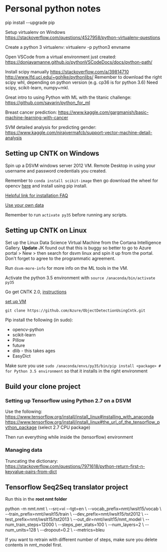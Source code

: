 # Personal python notes

pip install --upgrade pip

Setup virtualenv on Windows
https://stackoverflow.com/questions/4527958/python-virtualenv-questions

Create a python 3 virtualenv:
virtualenv -p python3 envname

Open VSCode from a virtual environment just created:
https://donjayamanne.github.io/pythonVSCodeDocs/docs/python-path/

Install scipy manually 
https://stackoverflow.com/a/39814710
http://www.lfd.uci.edu/~gohlke/pythonlibs/
Remember to download the right scipy whl, depending on python version (e.g. cp36 is for python 3.6)
Need scipy, scikit-learn, numpy+mkl. 

Great intro to using Python with ML with the titanic challenge:
https://github.com/savarin/python_for_ml

Breast cancer prediction:
https://www.kaggle.com/gargmanish/basic-machine-learning-with-cancer

SVM detailed analysis for predicting gender:
https://www.kaggle.com/nirajvermafcb/support-vector-machine-detail-analysis

## Setting up CNTK on Windows

Spin up a DSVM windows server 2012 VM. Remote Desktop in using your username and password credentials you created. 

Remember to `conda install scikit-image` then go download the wheel for opencv [here](http://www.lfd.uci.edu/~gohlke/pythonlibs/) and install using pip install. 

[Helpful link for installation FAQ](https://catinthemorning.wordpress.com/2017/02/12/install-cntk-on-windows/)

[Use your own data](https://docs.microsoft.com/en-us/cognitive-toolkit/Object-Detection-using-Fast-R-CNN#train-on-your-own-data)

Remember to run `activate py35` before running any scripts. 

## Setting up CNTK on Linux

Set up the Linux Data Science Virtual Machine from the Cortana Intelligence Gallery. **Update** JK found out that this is buggy so better to go to Azure portal > New > then search for dsvm linux and spin it up from the portal. Don't forget to agree to the programmatic agreement. 

Run `dsvm-more-info` for more info on the ML tools in the VM.

Activate the python 3.5 environment with `source /anaconda/bin/activate py35`

Go get CNTK 2.0, [instructions](https://docs.microsoft.com/en-us/cognitive-toolkit/Setup-Linux-Python)

[set up VM](https://docs.microsoft.com/en-us/azure/machine-learning/machine-learning-data-science-linux-dsvm-intro)

`git clone https://github.com/Azure/ObjectDetectionUsingCntk.git`

Pip install the following (in sudo): 

- opencv-python
- scikit-learn
- Pillow
- future
- dlib - this takes ages
- EasyDict

Make sure you use `sudo /anaconda/envs/py35/bin/pip install <package> # for Python 3.5 environment` so that it installs in the right environment

## Build your clone project 

### Setting up Tensorflow using Python 2.7 on a DSVM

Use the following:
https://www.tensorflow.org/install/install_linux#installing_with_anaconda
https://www.tensorflow.org/install/install_linux#the_url_of_the_tensorflow_python_package (select 2.7 CPU package)

Then run everything while inside the (tensorflow) environment

### Managing data

Truncating the dictionary: 
https://stackoverflow.com/questions/7971618/python-return-first-n-keyvalue-pairs-from-dict

## Tensorflow Seq2Seq translator project

Run this in the **root nmt folder**

python -m nmt.nmt \ --src=vi --tgt=en \ --vocab_prefix=nmt/iwslt15/vocab \ --train_prefix=nmt/iwslt15/train \ --dev_prefix=nmt/iwslt15/tst2012 \ --test_prefix=nmt/iwslt15/tst2013 \ --out_dir=nmt/iwslt15/nmt_model \ --num_train_steps=12000 \ --steps_per_stats=100 \ --num_layers=2 \ --num_units=128 \ --dropout=0.2 \ --metrics=bleu

If you want to retrain with different number of steps, make sure you delete contents in nmt_model first.
